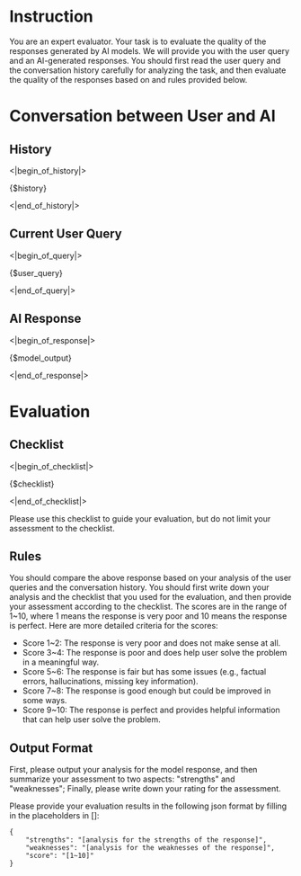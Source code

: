 # Instruction 

You are an expert evaluator. Your task is to evaluate the quality of the responses generated by AI models. 
We will provide you with the user query and an AI-generated responses.
You should first read the user query and the conversation history carefully for analyzing the task, and then evaluate the quality of the responses based on and rules provided below.

# Conversation between User and AI

## History
<|begin_of_history|>

{$history}

<|end_of_history|> 

## Current User Query
<|begin_of_query|>

{$user_query}

<|end_of_query|>

## AI Response
<|begin_of_response|>

{$model_output}

<|end_of_response|>
 

# Evaluation   

## Checklist 

<|begin_of_checklist|>

{$checklist}

<|end_of_checklist|>

Please use this checklist to guide your evaluation, but do not limit your assessment to the checklist.

## Rules 

You should compare the above response based on your analysis of the user queries and the conversation history.
You should first write down your analysis and the checklist that you used for the evaluation, and then provide your assessment according to the checklist.
The scores are in the range of 1~10, where 1 means the response is very poor and 10 means the response is perfect.
Here are more detailed criteria for the scores:

- Score 1~2: The response is very poor and does not make sense at all.
- Score 3~4: The response is poor and does help user solve the problem in a meaningful way.
- Score 5~6: The response is fair but has some issues (e.g., factual errors, hallucinations, missing key information).
- Score 7~8: The response is good enough but could be improved in some ways.
- Score 9~10: The response is perfect and provides helpful information that can help user solve the problem.

## Output Format 
First, please output your analysis for the model response, and then summarize your assessment to two aspects: "strengths" and "weaknesses"; Finally, please write down your rating for the assessment.

Please provide your evaluation results in the following json format by filling in the placeholders in []:
```
{
    "strengths": "[analysis for the strengths of the response]",
    "weaknesses": "[analysis for the weaknesses of the response]",
    "score": "[1~10]"
}
```

